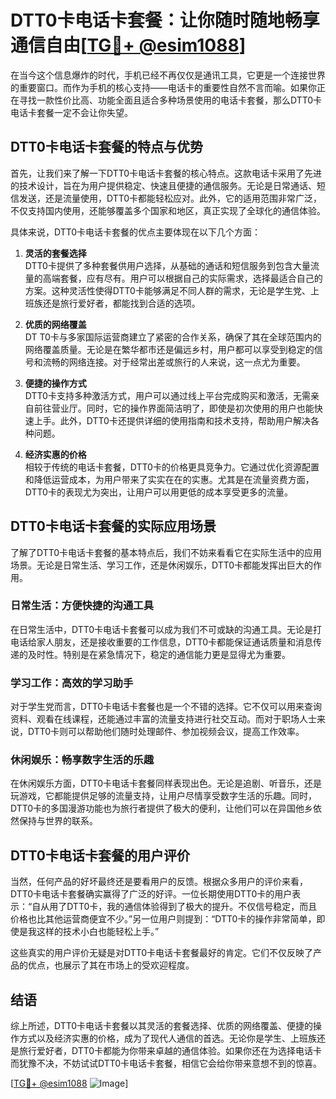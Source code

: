 # DTT0卡电话卡套餐：让你随时随地畅享通信自由[[TG💪+ @esim1088](https://t.me/s/esim1088)]

在当今这个信息爆炸的时代，手机已经不再仅仅是通讯工具，它更是一个连接世界的重要窗口。而作为手机的核心支持——电话卡的重要性自然不言而喻。如果你正在寻找一款性价比高、功能全面且适合多种场景使用的电话卡套餐，那么DTT0卡电话卡套餐一定不会让你失望。

## DTT0卡电话卡套餐的特点与优势

首先，让我们来了解一下DTT0卡电话卡套餐的核心特点。这款电话卡采用了先进的技术设计，旨在为用户提供稳定、快速且便捷的通信服务。无论是日常通话、短信发送，还是流量使用，DTT0卡都能轻松应对。此外，它的适用范围非常广泛，不仅支持国内使用，还能够覆盖多个国家和地区，真正实现了全球化的通信体验。

具体来说，DTT0卡电话卡套餐的优点主要体现在以下几个方面：

1. **灵活的套餐选择**  
   DTT0卡提供了多种套餐供用户选择，从基础的通话和短信服务到包含大量流量的高端套餐，应有尽有。用户可以根据自己的实际需求，选择最适合自己的方案。这种灵活性使得DTT0卡能够满足不同人群的需求，无论是学生党、上班族还是旅行爱好者，都能找到合适的选项。

2. **优质的网络覆盖**  
   DT T0卡与多家国际运营商建立了紧密的合作关系，确保了其在全球范围内的网络覆盖质量。无论是在繁华都市还是偏远乡村，用户都可以享受到稳定的信号和流畅的网络连接。对于经常出差或旅行的人来说，这一点尤为重要。

3. **便捷的操作方式**  
   DTT0卡支持多种激活方式，用户可以通过线上平台完成购买和激活，无需亲自前往营业厅。同时，它的操作界面简洁明了，即使是初次使用的用户也能快速上手。此外，DTT0卡还提供详细的使用指南和技术支持，帮助用户解决各种问题。

4. **经济实惠的价格**  
   相较于传统的电话卡套餐，DTT0卡的价格更具竞争力。它通过优化资源配置和降低运营成本，为用户带来了实实在在的实惠。尤其是在流量资费方面，DTT0卡的表现尤为突出，让用户可以用更低的成本享受更多的流量。

## DTT0卡电话卡套餐的实际应用场景

了解了DTT0卡电话卡套餐的基本特点后，我们不妨来看看它在实际生活中的应用场景。无论是日常生活、学习工作，还是休闲娱乐，DTT0卡都能发挥出巨大的作用。

### 日常生活：方便快捷的沟通工具

在日常生活中，DTT0卡电话卡套餐可以成为我们不可或缺的沟通工具。无论是打电话给家人朋友，还是接收重要的工作信息，DTT0卡都能保证通话质量和消息传递的及时性。特别是在紧急情况下，稳定的通信能力更是显得尤为重要。

### 学习工作：高效的学习助手

对于学生党而言，DTT0卡电话卡套餐也是一个不错的选择。它不仅可以用来查询资料、观看在线课程，还能通过丰富的流量支持进行社交互动。而对于职场人士来说，DTT0卡则可以帮助他们随时处理邮件、参加视频会议，提高工作效率。

### 休闲娱乐：畅享数字生活的乐趣

在休闲娱乐方面，DTT0卡电话卡套餐同样表现出色。无论是追剧、听音乐，还是玩游戏，它都能提供足够的流量支持，让用户尽情享受数字生活的乐趣。同时，DTT0卡的多国漫游功能也为旅行者提供了极大的便利，让他们可以在异国他乡依然保持与世界的联系。

## DTT0卡电话卡套餐的用户评价

当然，任何产品的好坏最终还是要看用户的反馈。根据众多用户的评价来看，DTT0卡电话卡套餐确实赢得了广泛的好评。一位长期使用DTT0卡的用户表示：“自从用了DTT0卡，我的通信体验得到了极大的提升。不仅信号稳定，而且价格也比其他运营商便宜不少。”另一位用户则提到：“DTT0卡的操作非常简单，即使是我这样的技术小白也能轻松上手。”

这些真实的用户评价无疑是对DTT0卡电话卡套餐最好的肯定。它们不仅反映了产品的优点，也展示了其在市场上的受欢迎程度。

## 结语

综上所述，DTT0卡电话卡套餐以其灵活的套餐选择、优质的网络覆盖、便捷的操作方式以及经济实惠的价格，成为了现代人通信的首选。无论你是学生、上班族还是旅行爱好者，DTT0卡都能为你带来卓越的通信体验。如果你还在为选择电话卡而犹豫不决，不妨试试DTT0卡电话卡套餐，相信它会给你带来意想不到的惊喜。

[[TG💪+ @esim1088](https://t.me/s/esim1088) ![Image](https://i.postimg.cc/4NQfJmqS/Snipaste-2025-05-13-00-14-12.png)]